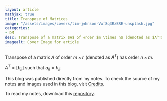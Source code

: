 ```yaml
---
layout: article
mathjax: true
title: Transpose of Matrices
image: "/assets/images/covers/tim-johnson-Vwf8q3RzBRE-unsplash.jpg"
categories:
- DM
desc: Transpose of a matrix $A$ of order $m \times n$ (denoted as $A^T$) has order $n \times m$.  
imagealt: Cover Image for article
---
```


Transpose of a matrix $A$ of order $m \times n$ (denoted as $A^T$) has order $n \times m$. 




















































































































































































































































































































































































































$A^T = [b_{ji}]$ such that $a_{ij} = b_{ji}$.





















































































































































































































































































































































































































This blog was published directly from my notes.
To check the source of my notes and images used in this blog, visit <a href="/credits.html" target="_blank">Credits</a>.

To read my notes, download this <a href="https://github.com/bovem/CS" target="blank">repository</a>.